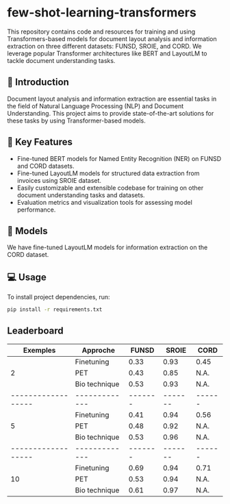 # few-shot-learning-transformers

This repository contains code and resources for training and using Transformers-based models for document layout analysis and information extraction on three different datasets: FUNSD, SROIE, and CORD. We leverage popular Transformer architectures like BERT and LayoutLM to tackle document understanding tasks.

## :closed_book: Introduction
Document layout analysis and information extraction are essential tasks in the field of Natural Language Processing (NLP) and Document Understanding. This project aims to provide state-of-the-art solutions for these tasks by using Transformer-based models.

## :pencil: Key Features
* Fine-tuned BERT models for Named Entity Recognition (NER) on FUNSD and CORD datasets.
* Fine-tuned LayoutLM models for structured data extraction from invoices using SROIE dataset.
* Easily customizable and extensible codebase for training on other document understanding tasks and datasets.
* Evaluation metrics and visualization tools for assessing model performance.

## :book: Models
We have fine-tuned LayoutLM models for information extraction on the CORD dataset. 

## :computer: Usage
To install project dependencies, run:

```bash
pip install -r requirements.txt
```

## Leaderboard

| Exemples         | Approche    | FUNSD | SROIE | CORD |
|------------------|-------------|-------|-------|------|
|                  | Finetuning  | 0.33  | 0.93  | 0.45 |
|       2          | PET         | 0.43  | 0.85  | N.A. |
|                  | Bio technique | 0.53  | 0.93  | N.A. |
|------------------|-------------|-------|-------|------|
|                  | Finetuning  | 0.41  | 0.94  | 0.56 |
|       5          | PET         | 0.48  | 0.92  | N.A. |
|                  | Bio technique | 0.53  | 0.96  | N.A. |
|------------------|-------------|-------|-------|------|
|                  | Finetuning  | 0.69  | 0.94  | 0.71 |
|       10         | PET         | 0.53  | 0.94  | N.A. |
|                  | Bio technique | 0.61  | 0.97  | N.A. |

